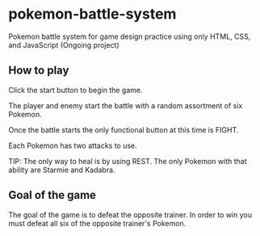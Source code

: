 # pokemon-battle-system
Pokemon battle system for game design practice using only HTML, CSS, and JavaScript (Ongoing project)

How to play
-------------------

Click the start button to begin the game.

The player and enemy start the battle with a random assortment of six Pokemon.

Once the battle starts the only functional button at this time is FIGHT.

Each Pokemon has two attacks to use.

TIP: The only way to heal is by using REST. The only Pokemon with that ability are Starmie and Kadabra.

Goal of the game
-------------------
The goal of the game is to defeat the opposite trainer. In order to win you must defeat all six of the opposite trainer's Pokemon.
